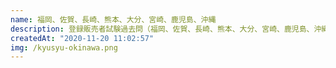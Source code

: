 ```yaml
---
name: 福岡、佐賀、長崎、熊本、大分、宮崎、鹿児島、沖縄
description: 登録販売者試験過去問（福岡、佐賀、長崎、熊本、大分、宮崎、鹿児島、沖縄）の分析記事一覧です
createdAt: "2020-11-20 11:02:57"
img: /kyusyu-okinawa.png
---
```

